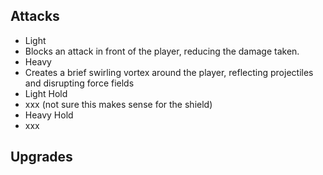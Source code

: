 ## Attacks
- Light
 - Blocks an attack in front of the player, reducing the damage taken.
- Heavy
 - Creates a brief swirling vortex around the player, reflecting projectiles and disrupting force fields
- Light Hold
 - xxx (not sure this makes sense for the shield)
- Heavy Hold
 - xxx

## Upgrades